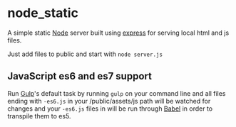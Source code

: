 # node_static
A simple static [Node](https://nodejs.org/) server built using [express](http://expressjs.com/) for serving local html and js files.

Just add files to public and start with `node server.js`

## JavaScript es6 and es7 support
Run [Gulp](http://gulpjs.com/)'s default task by running `gulp` on your command line and all files ending with `-es6.js` in your /public/assets/js path will be watched for changes and your `-es6.js` files in will be run through [Babel](http://babeljs.io/) in order to transpile them to es5.

